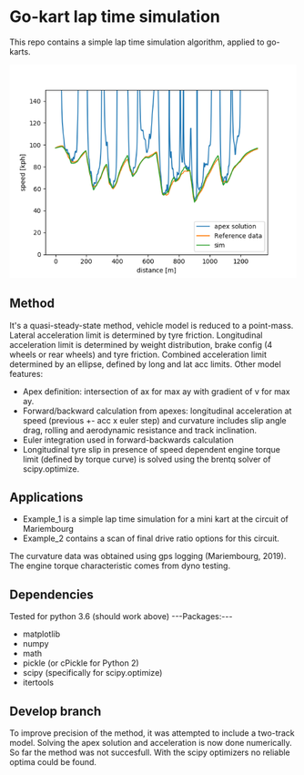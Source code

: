 # Go-kart lap time simulation
This repo contains a simple lap time simulation algorithm, applied to go-karts.

<img src="data/example1result.png"/>

## Method
It's a quasi-steady-state method, vehicle model is reduced to a point-mass. Lateral acceleration limit is determined by tyre friction.
Longitudinal acceleration limit is determined by weight distribution, brake config (4 wheels or rear wheels) and tyre friction.
Combined acceleration limit determined by an ellipse, defined by long and lat acc limits. Other model features:
* Apex definition: intersection of ax for max ay with gradient of v for max ay.
* Forward/backward calculation from apexes: longitudinal acceleration at speed (previous +- acc x euler step) and curvature includes slip angle drag, rolling and aerodynamic resistance and track inclination.
* Euler integration used in forward-backwards calculation
* Longitudinal tyre slip in presence of speed dependent engine torque limit (defined by torque curve) is solved using the brentq solver of scipy.optimize.

## Applications
* Example_1 is a simple lap time simulation for a mini kart at the circuit of Mariembourg
* Example_2 contains a scan of final drive ratio options for this circuit.

The curvature data was obtained using gps logging (Mariembourg, 2019). The engine torque characteristic comes from dyno testing.

## Dependencies
Tested for python 3.6 (should work above)
---Packages:---
* matplotlib
* numpy
* math
* pickle (or cPickle for Python 2)
* scipy (specifically for scipy.optimize)
* itertools

## Develop branch
To improve precision of the method, it was attempted to include a two-track model.
Solving the apex solution and acceleration is now done numerically. So far the method was not succesfull.
With the scipy optimizers no reliable optima could be found.


